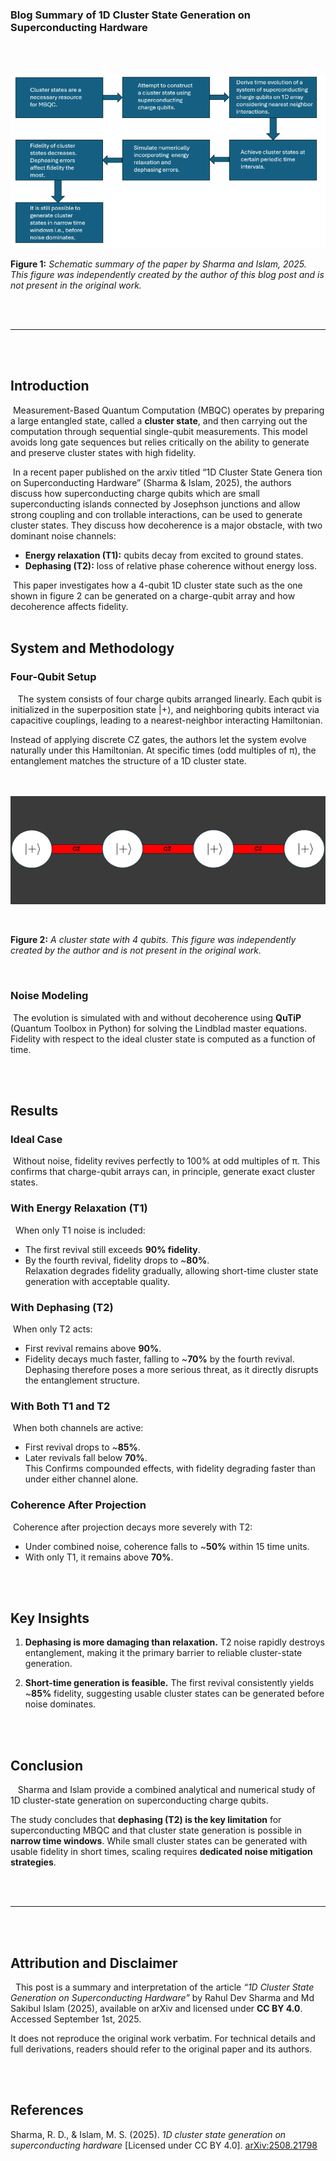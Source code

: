 


### Blog Summary of 1D Cluster State Generation on Superconducting Hardware  

<br><br>


<a href="img/schemeCorrelatedHoppingTopology.png" target="_blank">
  <img class="centered-image" src="data/img/Article1-img-1.png" alt="Summary chart">
</a>

**Figure 1:** *Schematic summary of the paper by Sharma and Islam, 2025. This figure was independently created by the author of this blog post and is not present in the original work.*  

 <br> <br>

---
 <br> <br>
  
## Introduction  

 &nbsp;Measurement-Based Quantum Computation (MBQC) operates by preparing a large entangled state, called a **cluster state**, and then carrying out the computation through sequential single-qubit measurements. This model avoids long gate sequences but relies critically on the ability to generate and preserve cluster states with high fidelity.  

 &nbsp;In a recent paper published on the arxiv titled “1D Cluster State Genera
tion on Superconducting Hardware” (Sharma & Islam, 2025), the authors
 discuss how superconducting charge qubits which are small superconducting
islands connected by Josephson junctions and allow strong coupling and con
trollable interactions, can be used to generate cluster states. They discuss how
 decoherence is a major obstacle, with two dominant noise channels:

- **Energy relaxation (T1):** qubits decay from excited to ground states.  
- **Dephasing (T2):** loss of relative phase coherence without energy loss.  

 &nbsp;This paper investigates how a 4-qubit 1D cluster state such as the one
 shown in figure 2 can be generated on a charge-qubit array and how decoherence
 affects fidelity.
 <br> <br>

## System and Methodology  

### Four-Qubit Setup  
 &nbsp; &nbsp;The system consists of four charge qubits arranged linearly. Each qubit is initialized in the superposition state |+⟩, and neighboring qubits interact via capacitive couplings, leading to a nearest-neighbor interacting Hamiltonian.  

Instead of applying discrete CZ gates, the authors let the system evolve naturally under this Hamiltonian. At specific times (odd multiples of π), the entanglement matches the structure of a 1D cluster state.

<br><br>
<a href="img/schemeCorrelatedHoppingTopology.png" target="_blank">
  <img class="centered-image" src="data/img/Article1-img-2.png" alt="Summary chart">
</a>

<br>

**Figure 2:** *A cluster state with 4 qubits. This figure was independently created by the author and is not present in the original work.*  

<br>

### Noise Modeling  
 &nbsp;The evolution is simulated with and without decoherence using **QuTiP** (Quantum Toolbox in Python) for solving the Lindblad master equations. Fidelity with respect to the ideal cluster state is computed as a function of time.  

 <br> <br>

## Results  

### Ideal Case  
 &nbsp;Without noise, fidelity revives perfectly to 100% at odd multiples of π. This
 confirms that charge-qubit arrays can, in principle, generate exact cluster states.

### With Energy Relaxation (T1)  
 &nbsp; When only T1 noise is included: 
 - The first revival still exceeds **90% fidelity**.
 - By the fourth revival, fidelity drops to ~**80%**.  
 Relaxation degrades fidelity gradually, allowing short-time cluster state generation with acceptable quality.  

### With Dephasing (T2)  
 &nbsp;When only T2 acts:
 - First revival remains above **90%**.  
 - Fidelity decays much faster, falling to ~**70%** by the fourth revival.  
 Dephasing therefore poses a more serious threat, as it directly disrupts the entanglement structure.  

### With Both T1 and T2  
 &nbsp;When both channels are active:
 - First revival drops to ~**85%**.  
 - Later revivals fall below **70%**.  
 This Confirms compounded effects, with fidelity degrading faster than under either channel alone.  

### Coherence After Projection  
 &nbsp;Coherence after projection decays more severely with T2: 
 - Under combined noise, coherence falls to ~**50%** within 15 time units.  
 - With only T1, it remains above **70%**.  

 <br> <br>



## Key Insights  

1. **Dephasing is more damaging than relaxation.** T2 noise rapidly destroys entanglement, making it the primary barrier to reliable cluster-state generation.  

2. **Short-time generation is feasible.**  The first revival consistently yields ~**85%** fidelity, suggesting usable cluster states can be generated before noise dominates.  

 <br> <br>

## Conclusion  

 &nbsp; &nbsp;Sharma and Islam provide a combined analytical and numerical study of 1D cluster-state generation on superconducting charge qubits.  

The study concludes that **dephasing (T2) is the key limitation** for superconducting MBQC and that cluster state generation is possible in **narrow time windows**. While small cluster states can be generated with usable fidelity in short times, scaling requires **dedicated noise mitigation strategies**. 

 <br> <br>

---

 <br> <br>

## Attribution and Disclaimer  

 &nbsp; This post is a summary and interpretation of the article *“1D Cluster State Generation on Superconducting Hardware”* by Rahul Dev Sharma and Md Sakibul Islam (2025), available on arXiv and licensed under **CC BY 4.0**. Accessed September 1st, 2025.  

It does not reproduce the original work verbatim. For technical details and full derivations, readers should refer to the original paper and its authors.  

 <br> <br>

## References  

Sharma, R. D., & Islam, M. S. (2025). *1D cluster state generation on superconducting hardware* [Licensed under CC BY 4.0]. [arXiv:2508.21798](https://arxiv.org/abs/2508.21798)  
